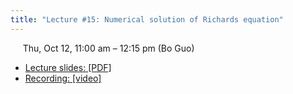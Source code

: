```yaml
---
title: "Lecture #15: Numerical solution of Richards equation"
---
```


&nbsp;&nbsp;&nbsp;&nbsp;&nbsp;Thu, Oct 12, 11:00 am – 12:15 pm (Bo Guo)

- [Lecture slides: [PDF]](../assets/lecture_slides/Lecture_15_(10-12-2023).pdf) 
- [Recording: [video]](https://arizona.zoom.us/rec/share/9Da7FrBssVIlNJkQUgxiqab6pNYPqjPw5u-Y-EUYwD6B_D3O4p1fJbVjJikCWNwB.5JiEHz1Fw4rPNsJR?startTime=1697134346000)
